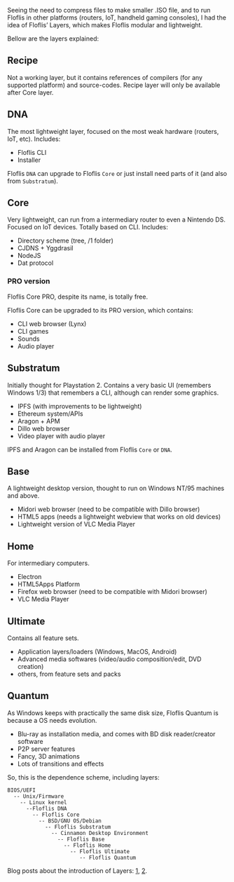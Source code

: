 Seeing the need to compress files to make smaller .ISO file, and to run Floflis in other platforms (routers, IoT, handheld gaming consoles), I had the idea of Floflis’ Layers, which makes Floflis modular and lightweight.

Bellow are the layers explained:

## Recipe

Not a working layer, but it contains references of compilers (for any supported platform) and source-codes. Recipe layer will only be available after Core layer.

## DNA

The most lightweight layer, focused on the most weak hardware (routers, IoT, etc).
Includes:

* Floflis CLI
* Installer

Floflis `DNA` can upgrade to Floflis `Core` or just install need parts of it (and also from `Substratum`).

## Core

Very lightweight, can run from a intermediary router to even a Nintendo DS. Focused on IoT devices. Totally based on CLI. Includes:

* Directory scheme (tree, /1 folder)
* CJDNS + Yggdrasil
* NodeJS
* Dat protocol

### PRO version

Floflis Core PRO, despite its name, is totally free.

Floflis Core can be upgraded to its PRO version, which contains:

* CLI web browser (Lynx)
* CLI games
* Sounds
* Audio player

## Substratum

Initially thought for Playstation 2. Contains a very basic UI (remembers Windows 1/3) that remembers a CLI, although can render some graphics.

* IPFS (with improvements to be lightweight)
* Ethereum system/APIs
* Aragon + APM
* Dillo web browser
* Video player with audio player

IPFS and Aragon can be installed from Floflis `Core` or `DNA`.

## Base

A lightweight desktop version, thought to run on Windows NT/95 machines and above.

* Midori web browser (need to be compatible with Dillo browser)
* HTML5 apps (needs a lightweight webview that works on old devices)
* Lightweight version of VLC Media Player

## Home

For intermediary computers.

* Electron
* HTML5Apps Platform
* Firefox web browser (need to be compatible with Midori browser)
* VLC Media Player

## Ultimate

Contains all feature sets.

* Application layers/loaders (Windows, MacOS, Android)
* Advanced media softwares (video/audio composition/edit, DVD creation)
* others, from feature sets and packs

## Quantum

As Windows keeps with practically the same disk size, Floflis Quantum is because a OS needs evolution.

* Blu-ray as installation media, and comes with BD disk reader/creator software
* P2P server features
* Fancy, 3D animations
* Lots of transitions and effects

So, this is the dependence scheme, including layers:

```
BIOS/UEFI
  -- Unix/Firmware
    -- Linux kernel
      --Floflis DNA
        -- Floflis Core
          -- BSD/GNU OS/Debian
            -- Floflis Substratum
              -- Cinnamon Desktop Environment
                -- Floflis Base
                  -- Floflis Home
                    -- Floflis Ultimate
                       -- Floflis Quantum
```

Blog posts about the introduction of Layers: [1](https://floflis.github.io/blog/2019/07/floflis-layers-recipe-core-substratum-base-ultimate/), [2](https://floflis.github.io/blog/2019/07/new-layers-for-floflis-dna-and-home/).
